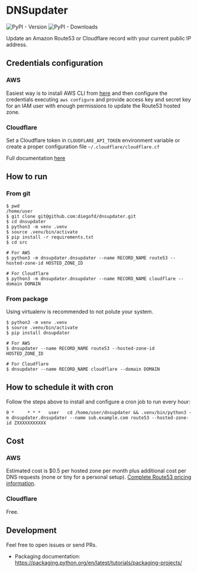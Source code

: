 # DNSupdater

![PyPI - Version](https://img.shields.io/pypi/v/dnsupdater) ![PyPI - Downloads](https://img.shields.io/pypi/dm/dnsupdater)

Update an Amazon Route53 or Cloudflare record with your current public IP address.

## Credentials configuration

### AWS

Easiest way is to install AWS CLI from [here](https://docs.aws.amazon.com/cli/latest/userguide/getting-started-install.html) and then configure the credentials executing `aws configure` and provide access key and secret key for an IAM user with enough permissions to update the Route53 hosted zone.

### Cloudflare

Set a Cloudflare token in `CLOUDFLARE_API_TOKEN` environment variable or create a proper configuration file `~/.cloudflare/cloudflare.cf`

Full documentation [here](https://github.com/cloudflare/python-cloudflare?tab=readme-ov-file#providing-cloudflare-username-and-api-key)

## How to run

### From git

```
$ pwd
/home/user 
$ git clone git@github.com:diegofd/dnsupdater.git
$ cd dnsupdater
$ python3 -m venv .venv
$ source .venv/bin/activate
$ pip install -r requirements.txt
$ cd src

# For AWS
$ python3 -m dnsupdater.dnsupdater --name RECORD_NAME route53 --hosted-zone-id HOSTED_ZONE_ID

# For Cloudflare
$ python3 -m dnsupdater.dnsupdater --name RECORD_NAME cloudflare --domain DOMAIN
```

### From package

Using virtualenv is recommended to not polute your system.

```
$ python3 -m venv .venv
$ source .venv/bin/activate
$ pip install dnsupdater

# For AWS
$ dnsupdater --name RECORD_NAME route53 --hosted-zone-id HOSTED_ZONE_ID

# For Cloudflare
$ dnsupdater --name RECORD_NAME cloudflare --domain DOMAIN
```

## How to schedule it with cron

Follow the steps above to install and configure a cron job to run every hour:
```
0 *     * * *   user   cd /home/user/dnsupdater && .venv/bin/python3 -m dnsupdater.dnsupdater --name sub.example.com route53 --hosted-zone-id ZXXXXXXXXXXX 
```

## Cost

### AWS

Estimated cost is $0.5 per hosted zone per month plus additional cost per DNS requests (none or tiny for a personal setup). [Complete Route53 pricing information](https://aws.amazon.com/es/route53/pricing/). 

### Cloudflare

Free.

## Development

Feel free to open issues or send PRs.

* Packaging documentation: https://packaging.python.org/en/latest/tutorials/packaging-projects/
